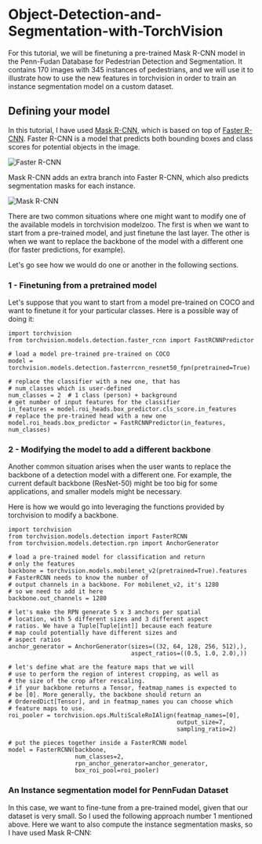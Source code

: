 # Object-Detection-and-Segmentation-with-TorchVision

For this tutorial, we will be finetuning a pre-trained Mask R-CNN model in the Penn-Fudan Database for Pedestrian Detection and Segmentation. It contains 170 images with 345 instances of pedestrians, and we will use it to illustrate how to use the new features in torchvision in order to train an instance segmentation model on a custom dataset.

## Defining your model

In this tutorial, I have used [Mask R-CNN](https://arxiv.org/abs/1703.06870), which is based on top of [Faster R-CNN](https://arxiv.org/abs/1506.01497). Faster R-CNN is a model that predicts both bounding boxes and class scores for potential objects in the image.

![Faster R-CNN](https://raw.githubusercontent.com/pytorch/vision/temp-tutorial/tutorials/tv_image03.png)

Mask R-CNN adds an extra branch into Faster R-CNN, which also predicts segmentation masks for each instance.

![Mask R-CNN](https://raw.githubusercontent.com/pytorch/vision/temp-tutorial/tutorials/tv_image04.png)

There are two common situations where one might want to modify one of the available models in torchvision modelzoo. The first is when we want to start from a pre-trained model, and just finetune the last layer. The other is when we want to replace the backbone of the model with a different one (for faster predictions, for example).

Let's go see how we would do one or another in the following sections.


### 1 - Finetuning from a pretrained model

Let's suppose that you want to start from a model pre-trained on COCO and want to finetune it for your particular classes. Here is a possible way of doing it:
```
import torchvision
from torchvision.models.detection.faster_rcnn import FastRCNNPredictor

# load a model pre-trained pre-trained on COCO
model = torchvision.models.detection.fasterrcnn_resnet50_fpn(pretrained=True)

# replace the classifier with a new one, that has
# num_classes which is user-defined
num_classes = 2  # 1 class (person) + background
# get number of input features for the classifier
in_features = model.roi_heads.box_predictor.cls_score.in_features
# replace the pre-trained head with a new one
model.roi_heads.box_predictor = FastRCNNPredictor(in_features, num_classes) 
```

### 2 - Modifying the model to add a different backbone

Another common situation arises when the user wants to replace the backbone of a detection model with a different one. For example, the current default backbone (ResNet-50) might be too big for some applications, and smaller models might be necessary.

Here is how we would go into leveraging the functions provided by torchvision to modify a backbone.

```
import torchvision
from torchvision.models.detection import FasterRCNN
from torchvision.models.detection.rpn import AnchorGenerator

# load a pre-trained model for classification and return
# only the features
backbone = torchvision.models.mobilenet_v2(pretrained=True).features
# FasterRCNN needs to know the number of
# output channels in a backbone. For mobilenet_v2, it's 1280
# so we need to add it here
backbone.out_channels = 1280

# let's make the RPN generate 5 x 3 anchors per spatial
# location, with 5 different sizes and 3 different aspect
# ratios. We have a Tuple[Tuple[int]] because each feature
# map could potentially have different sizes and
# aspect ratios 
anchor_generator = AnchorGenerator(sizes=((32, 64, 128, 256, 512),),
                                   aspect_ratios=((0.5, 1.0, 2.0),))

# let's define what are the feature maps that we will
# use to perform the region of interest cropping, as well as
# the size of the crop after rescaling.
# if your backbone returns a Tensor, featmap_names is expected to
# be [0]. More generally, the backbone should return an
# OrderedDict[Tensor], and in featmap_names you can choose which
# feature maps to use.
roi_pooler = torchvision.ops.MultiScaleRoIAlign(featmap_names=[0],
                                                output_size=7,
                                                sampling_ratio=2)

# put the pieces together inside a FasterRCNN model
model = FasterRCNN(backbone,
                   num_classes=2,
                   rpn_anchor_generator=anchor_generator,
                   box_roi_pool=roi_pooler)
```

### An Instance segmentation model for PennFudan Dataset

In this case, we want to fine-tune from a pre-trained model, given that our dataset is very small. So I used the following approach number 1 mentioned above. Here we want to also compute the instance segmentation masks, so I have used Mask R-CNN:


